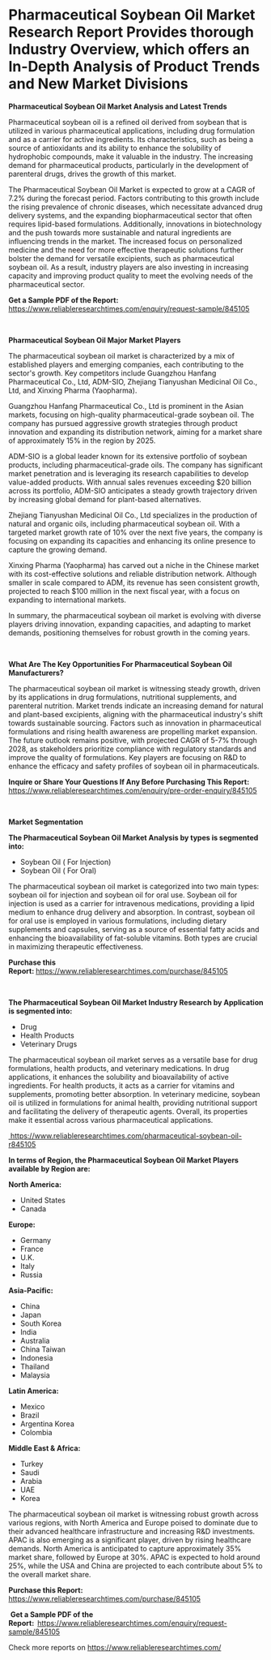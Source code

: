 <p><h1>Pharmaceutical Soybean Oil Market Research Report Provides thorough Industry Overview, which offers an In-Depth Analysis of Product Trends and New Market Divisions</h1></p><p><strong>Pharmaceutical Soybean Oil Market Analysis and Latest Trends</strong></p>
<p><p>Pharmaceutical soybean oil is a refined oil derived from soybean that is utilized in various pharmaceutical applications, including drug formulation and as a carrier for active ingredients. Its characteristics, such as being a source of antioxidants and its ability to enhance the solubility of hydrophobic compounds, make it valuable in the industry. The increasing demand for pharmaceutical products, particularly in the development of parenteral drugs, drives the growth of this market.</p><p>The Pharmaceutical Soybean Oil Market is expected to grow at a CAGR of 7.2% during the forecast period. Factors contributing to this growth include the rising prevalence of chronic diseases, which necessitate advanced drug delivery systems, and the expanding biopharmaceutical sector that often requires lipid-based formulations. Additionally, innovations in biotechnology and the push towards more sustainable and natural ingredients are influencing trends in the market. The increased focus on personalized medicine and the need for more effective therapeutic solutions further bolster the demand for versatile excipients, such as pharmaceutical soybean oil. As a result, industry players are also investing in increasing capacity and improving product quality to meet the evolving needs of the pharmaceutical sector.</p></p>
<p><strong>Get a Sample PDF of the Report:&nbsp;</strong> <a href="https://www.reliableresearchtimes.com/enquiry/request-sample/845105?utm_campaign=2205&utm_medium=2&utm_source=Github&utm_content=ia&utm_term=01042025&utm_id=pharmaceutical-soybean-oil">https://www.reliableresearchtimes.com/enquiry/request-sample/845105</a></p>
<p>&nbsp;</p>
<p><strong>Pharmaceutical Soybean Oil Major Market Players</strong></p>
<p><p>The pharmaceutical soybean oil market is characterized by a mix of established players and emerging companies, each contributing to the sector's growth. Key competitors include Guangzhou Hanfang Pharmaceutical Co., Ltd, ADM-SIO, Zhejiang Tianyushan Medicinal Oil Co., Ltd, and Xinxing Pharma (Yaopharma). </p><p>Guangzhou Hanfang Pharmaceutical Co., Ltd is prominent in the Asian markets, focusing on high-quality pharmaceutical-grade soybean oil. The company has pursued aggressive growth strategies through product innovation and expanding its distribution network, aiming for a market share of approximately 15% in the region by 2025. </p><p>ADM-SIO is a global leader known for its extensive portfolio of soybean products, including pharmaceutical-grade oils. The company has significant market penetration and is leveraging its research capabilities to develop value-added products. With annual sales revenues exceeding $20 billion across its portfolio, ADM-SIO anticipates a steady growth trajectory driven by increasing global demand for plant-based alternatives.</p><p>Zhejiang Tianyushan Medicinal Oil Co., Ltd specializes in the production of natural and organic oils, including pharmaceutical soybean oil. With a targeted market growth rate of 10% over the next five years, the company is focusing on expanding its capacities and enhancing its online presence to capture the growing demand.</p><p>Xinxing Pharma (Yaopharma) has carved out a niche in the Chinese market with its cost-effective solutions and reliable distribution network. Although smaller in scale compared to ADM, its revenue has seen consistent growth, projected to reach $100 million in the next fiscal year, with a focus on expanding to international markets.</p><p>In summary, the pharmaceutical soybean oil market is evolving with diverse players driving innovation, expanding capacities, and adapting to market demands, positioning themselves for robust growth in the coming years.</p></p>
<p>&nbsp;</p>
<p><strong>What Are The Key Opportunities For Pharmaceutical Soybean Oil Manufacturers?</strong></p>
<p><p>The pharmaceutical soybean oil market is witnessing steady growth, driven by its applications in drug formulations, nutritional supplements, and parenteral nutrition. Market trends indicate an increasing demand for natural and plant-based excipients, aligning with the pharmaceutical industry's shift towards sustainable sourcing. Factors such as innovation in pharmaceutical formulations and rising health awareness are propelling market expansion. The future outlook remains positive, with projected CAGR of 5-7% through 2028, as stakeholders prioritize compliance with regulatory standards and improve the quality of formulations. Key players are focusing on R&D to enhance the efficacy and safety profiles of soybean oil in pharmaceuticals.</p></p>
<p><strong>Inquire or Share Your Questions If Any Before Purchasing This Report:</strong> <a href="https://www.reliableresearchtimes.com/enquiry/pre-order-enquiry/845105?utm_campaign=2205&utm_medium=2&utm_source=Github&utm_content=ia&utm_term=01042025&utm_id=pharmaceutical-soybean-oil">https://www.reliableresearchtimes.com/enquiry/pre-order-enquiry/845105</a></p>
<p>&nbsp;</p>
<p><strong>Market Segmentation</strong></p>
<p><strong>The Pharmaceutical Soybean Oil Market Analysis by types is segmented into:</strong></p>
<p><ul><li>Soybean Oil ( For Injection)</li><li>Soybean Oil ( For Oral)</li></ul></p>
<p><p>The pharmaceutical soybean oil market is categorized into two main types: soybean oil for injection and soybean oil for oral use. Soybean oil for injection is used as a carrier for intravenous medications, providing a lipid medium to enhance drug delivery and absorption. In contrast, soybean oil for oral use is employed in various formulations, including dietary supplements and capsules, serving as a source of essential fatty acids and enhancing the bioavailability of fat-soluble vitamins. Both types are crucial in maximizing therapeutic effectiveness.</p></p>
<p><strong>Purchase this Report:&nbsp;</strong><a href="https://www.reliableresearchtimes.com/purchase/845105?utm_campaign=2205&utm_medium=2&utm_source=Github&utm_content=ia&utm_term=01042025&utm_id=pharmaceutical-soybean-oil">https://www.reliableresearchtimes.com/purchase/845105</a></p>
<p>&nbsp;</p>
<p><strong>The Pharmaceutical Soybean Oil Market Industry Research by Application is segmented into:</strong></p>
<p><ul><li>Drug</li><li>Health Products</li><li>Veterinary Drugs</li></ul></p>
<p><p>The pharmaceutical soybean oil market serves as a versatile base for drug formulations, health products, and veterinary medications. In drug applications, it enhances the solubility and bioavailability of active ingredients. For health products, it acts as a carrier for vitamins and supplements, promoting better absorption. In veterinary medicine, soybean oil is utilized in formulations for animal health, providing nutritional support and facilitating the delivery of therapeutic agents. Overall, its properties make it essential across various pharmaceutical applications.</p></p>
<p><a href="https://www.reliableresearchtimes.com/pharmaceutical-soybean-oil-r845105?utm_campaign=2205&utm_medium=2&utm_source=Github&utm_content=ia&utm_term=01042025&utm_id=pharmaceutical-soybean-oil">&nbsp;https://www.reliableresearchtimes.com/pharmaceutical-soybean-oil-r845105</a></p>
<p><strong>In terms of Region, the Pharmaceutical Soybean Oil Market Players available by Region are:</strong></p>
<p>
    <p> <strong> North America: </strong>
        <ul>
            <li>United States</li>
            <li>Canada</li>
        </ul>
        </p> 
    <p> <strong> Europe: </strong>
        <ul>
            <li>Germany</li>
            <li>France</li>
            <li>U.K.</li>
            <li>Italy</li>
            <li>Russia</li>
        </ul>
        </p> 
    <p> <strong> Asia-Pacific: </strong>
        <ul>
            <li>China</li>
            <li>Japan</li>
            <li>South Korea</li>
            <li>India</li>
            <li>Australia</li>
            <li>China Taiwan</li>
            <li>Indonesia</li>
            <li>Thailand</li>
            <li>Malaysia</li>
        </ul>
        </p> 
    <p> <strong> Latin America: </strong>
        <ul>
            <li>Mexico</li>
            <li>Brazil</li>
            <li>Argentina Korea</li>
            <li>Colombia</li>
        </ul>
        </p> 
    <p> <strong> Middle East & Africa: </strong>
        <ul>
            <li>Turkey</li>
            <li>Saudi</li>
            <li>Arabia</li>
            <li>UAE</li>
            <li>Korea</li>
        </ul>
    </p>
    </p>
<p><p>The pharmaceutical soybean oil market is witnessing robust growth across various regions, with North America and Europe poised to dominate due to their advanced healthcare infrastructure and increasing R&D investments. APAC is also emerging as a significant player, driven by rising healthcare demands. North America is anticipated to capture approximately 35% market share, followed by Europe at 30%. APAC is expected to hold around 25%, while the USA and China are projected to each contribute about 5% to the overall market share.</p></p>
<p><strong>Purchase this Report: </strong><a href="https://www.reliableresearchtimes.com/purchase/845105?utm_campaign=2205&utm_medium=2&utm_source=Github&utm_content=ia&utm_term=01042025&utm_id=pharmaceutical-soybean-oil">https://www.reliableresearchtimes.com/purchase/845105</a></p>
<p>&nbsp;<strong>Get a Sample PDF of the Report:&nbsp;&nbsp;</strong><a href="https://www.reliableresearchtimes.com/enquiry/request-sample/845105?utm_campaign=2205&utm_medium=2&utm_source=Github&utm_content=ia&utm_term=01042025&utm_id=pharmaceutical-soybean-oil">https://www.reliableresearchtimes.com/enquiry/request-sample/845105</a></p>
<p><strong></strong></p>
<p>Check more reports on <a href="https://www.reliableresearchtimes.com/?utm_campaign=2205&utm_medium=2&utm_source=Github&utm_content=ia&utm_term=01042025&utm_id=pharmaceutical-soybean-oil">https://www.reliableresearchtimes.com/</a></p>